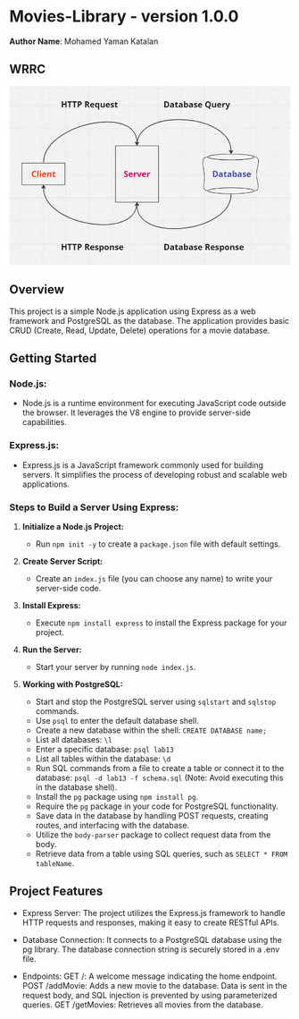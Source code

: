 # Movies-Library - version 1.0.0
**Author Name**: Mohamed Yaman Katalan


## WRRC
![No Img](./WRRC.jpg)

## Overview
This project is a simple Node.js application using Express as a web framework and PostgreSQL as the database. The application provides basic CRUD (Create, Read, Update, Delete) operations for a movie database.


## Getting Started
### Node.js:
- Node.js is a runtime environment for executing JavaScript code outside the browser. It leverages the V8 engine to provide server-side capabilities.

### Express.js:
- Express.js is a JavaScript framework commonly used for building servers. It simplifies the process of developing robust and scalable web applications.

### Steps to Build a Server Using Express:
1. **Initialize a Node.js Project:**
   - Run `npm init -y` to create a `package.json` file with default settings.

2. **Create Server Script:**
   - Create an `index.js` file (you can choose any name) to write your server-side code.

3. **Install Express:**
   - Execute `npm install express` to install the Express package for your project.

4. **Run the Server:**
   - Start your server by running `node index.js`.

5. **Working with PostgreSQL:**
   - Start and stop the PostgreSQL server using `sqlstart` and `sqlstop` commands.
   - Use `psql` to enter the default database shell.
   - Create a new database within the shell: `CREATE DATABASE name;`
   - List all databases: `\l`
   - Enter a specific database: `psql lab13`
   - List all tables within the database: `\d`
   - Run SQL commands from a file to create a table or connect it to the database: `psql -d lab13 -f schema.sql` (Note: Avoid executing this in the database shell).
   - Install the `pg` package using `npm install pg`.
   - Require the `pg` package in your code for PostgreSQL functionality.
   - Save data in the database by handling POST requests, creating routes, and interfacing with the database.
   - Utilize the `body-parser` package to collect request data from the body.
   - Retrieve data from a table using SQL queries, such as `SELECT * FROM tableName`.

## Project Features
- Express Server: The project utilizes the Express.js framework to handle HTTP requests and responses, making it easy to create RESTful APIs.

- Database Connection: It connects to a PostgreSQL database using the pg library. The database connection string is securely stored in a .env file.

- Endpoints:
GET /: A welcome message indicating the home endpoint.
POST /addMovie: Adds a new movie to the database. Data is sent in the request body, and SQL injection is prevented by using parameterized queries.
GET /getMovies: Retrieves all movies from the database.
